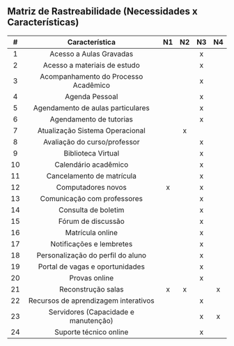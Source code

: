## Matriz de Rastreabilidade (Necessidades x Características)
| \# | Característica                           | N1 | N2 | N3 | N4 |
| :-: | :-: | :-: | :-: | :-: | :-: |
| 1  | Acesso a Aulas Gravadas                  |    |    | x  |    |	
| 2  | Acesso a materiais de estudo   				  |    |    | x  |    |
| 3  | Acompanhamento do Processo Acadêmico	    |    |    | x  |    |
| 4  | Agenda Pessoal				                    |    |    | x  |    |
| 5  | Agendamento de aulas particulares 		    |    |    | x  |    |
| 6  | Agendamento de tutorias	                |    |    | x  |    |
| 7  | Atualização Sistema Operacional			    |    | x  |    |    |
| 8  | Avaliação do curso/professor				      |    |    | x  |    |
| 9  | Biblioteca Virtual				                |    |    | x  |    |
| 10 | Calendário acadêmico				              |    |    | x  |    |
| 11 | Cancelamento de matrícula			          |    |    | x  |    |
| 12 | Computadores novos				                | x  |    | x  |    |
| 13 | Comunicação com professores			        |    |    | x  |    |
| 14 | Consulta de boletim				              |    |    | x  |    |
| 15 | Fórum de discussão			                  |    |    | x  |    |
| 16 | Matrícula online				                  |    |    | x  |    |
| 17 | Notificações e lembretes			            |    |    | x  |    |
| 18 | Personalização do perfil do aluno			  |    |    | x  |    |
| 19 | Portal de vagas e oportunidades	        |    |    | x  |    |
| 20 | Provas online			                      |    |    | x  |    |
| 21 | Reconstrução salas				                | x  | x  |    | x  |
| 22 | Recursos de aprendizagem interativos			|    |    | x  |    |
| 23 | Servidores (Capacidade e manutenção)		  |    |    | x  | x  |
| 24 | Suporte técnico online				            |    |    | x  |    |